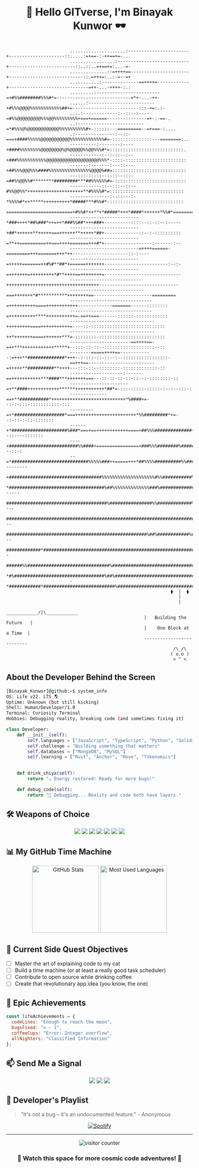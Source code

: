 <h1 align="center">
  👋 Hello GITverse, I'm Binayak Kunwor 🕶️
</h1>

```ascii

                        .....................:-----------------------+---------------------::.....:=+==-:-++==+=-...    
                        .................:---------------------------+-------------------------::..::..=+==+=:...-=-    
                        ..............:-=++++==----------------------+----------------------------::.=+++=:..:-=--=+    
                        ...........:--------------==++++=------------+------------------------------=++-...-++++-:.:    
                        .........:------------------------=+#%%########%%%#*=----------------------------=*+-...-++-    
                        ......:-------------------------+#%%%@@@@%%%%%%%%%%%%##+=-------------------------:::-+=:.:-    
                        ....:-------------:--::--:----=#%%@@@@@@@@@%%%@@%%%%%%%%%+===+======---------------=+-:-==-.    
                        ..:-------------------------=*#%%%@%@@@@@@@@@@@@%%%%%%%%%%#+-::::::---=========--=+===-:....    
                        .:---------------:--::-===+####%%%%%@@@@@@@@@@@%%%%%%%%%%%%%#=-:::::::::::::::---========:..    
                        ----------:--------:----+####%%%%%%%%@@@@@@@@%@%@@@@@%%@@%%%#*=::::::::::::::::::::::::::::.    
                        ------------:--:-::--:--+###%%%%%%%%%%%@@@@@@@@@@@@@@@@@@@@%%%*-::::-:::::::::::::::::::::::    
                        -------:-------:---::---+##%%%@@@%%%####%%%%%%%%%%%%%%%%@@@@%##=::::::::::::::::::::::::::::    
                        ---:::-:::::-::-::--:::-=##%%@@%%#********#########***##%%%%%%#=-:::::::::::::::::::::::::::    
                        ------------::--:::--::--#%%@@%%*+++++++++++++++++++++**#%%%%#*=::::::::::::::::::::::::::::    
                        ---------------:--::---:-*%%%%#*++*****++++++++++*#####***#%%#*-::::::::::::::::::::::::::::    
                        =========================+#%%#*++**+*#####*+++*####*++++++*%%#*=============================    
                        --------------------------*###++++*##%###*++=++*###%%##*+++###+----------::::--::-::--:-----    
                        --------------------------+##*++++++**+++++===++++++**+++++*##+-------------::--:-::::::::::    
                        --------------------------=**++==========++===++++=======+++#*+------------------:-------:--    
                        --------------------------=++++======-=========+++=======+++*++---------------------::-:----    
                        --------------------------=+++++=======++#%#**##*+======+++++++------------------------:--:-    
                        --------------------------=+++++++=+++++++++*#**++++==++++++++=-----------------------------    
                        ---------------------------+++++++++++++++++++++++++++++++++++------------------------------    
                        ----------------------------===+++++++*#***********++++++++==----------------------=========    
                        -------------------------------=++++++++++====++++++++++++-------------=======------::::::::    
                        -------------------------------=++++++++++****+++++++++++=-==++===-------::::::-::::::::::::    
                        --------------------------------+++++++++====+++++++++++=----::-::::::::::::::::::::::::::::    
                        --------------------------------++*+++++++====+++++++***=-::::::::-:::::::::::::::::::::::::    
                        -----------------------==++++==-=++***++++++++++++*****+--:::-::-::--:::::::::::::::::::--::    
                        --------=====++++==------------:=+++**##############*+++--:-:::-::-::--:--:::::::::::::::::-    
                        ==+++==-------------------:-----=+++++**##########**++++---:::-::--::::::::-:::::::::::::-::    
                        --------------------:------==+++++++++++***####***+++++++===---::-::-::-::-::--:-::::::::-::    
                        ----------------------=+**####++++++++++++******+++++++++++*##*=-:::-:::::-:::::-:--:--:::-:    
                        --------------==+**###########*++++++++++++++++++++++++++++*%####+=--:-:-:::-:::::::::::-:::    
                        ---------=+*###################*===+++++++++++++++++++++++*%%#########*+=--:-::-:-::-:::::::    
                        ------+*#####################%###*===+==++++++++++++====+##%%%##############+--::----:::::::    
                        ----+##########################%%####+================+###%%%########%#########+=-:-:---::-:    
                        --=*#############################%%%%%###++=====+++*##%%%%##########%%############+---------    
                        +###################################%%%%%%%%%%%%%%%%%%%%#%%###########%%############*=======    
                        *####################################%##%%%%%%%%%%%%%%###%#############%#############+------    
                        ######################################%################%%#############%#######%#######+=----    
                        #########################################################################%%%%%%%###%###+=---    
                        #####################################################%##%############%#%%%%%#%%%##%%####+---    
                        #############*############################################################%%%%%%%%%%#####+--    
                        ######%%###############################%##################################%%%%%%%%%%%###%#=:    
                        *#%##################################%##%################################%%%%%%%%%%%%%###*-.    
                        -*############*###########################%##############################%%%%%%%%%%%%%##=:..    
                                                              ⧫  |  ⧫
                                                                 |     
                                                                 |
                                                    ____________/|\____________
                                                    |   Building the Future   |
                                                    |    One Block at a Time  |
                                                    --------------------------
                                                               /\_/\  
                                                              ( o.o ) 
                                                               > ^ <
```

## About the Developer Behind the Screen

```bash
[Binayak_Kunwor]@github:~$ system_info
OS: Life v22. LTS 🌎
Uptime: Unknown (but still kicking)
Shell: Human/Developer/1.0
Terminal: Curiosity Terminal
Hobbies: Debugging reality, breaking code (and sometimes fixing it)
```

```python
class Developer:
    def __init__(self):
        self.languages = ["JavaScript", "TypeScript", "Python", "Solidity"]
        self.challenge = "Building something that matters"
        self.databases = ["MongoDB", "MySQL"]
        self.learning = ["Rust", "Anchor", "Move", "Tokenomics"]

        
    def drink_chiya(self):
        return "☕ Energy restored! Ready for more bugs!"

    def debug_code(self):
        return "🐛 Debugging... Reality and code both have layers."
```

## 🛠️ Weapons of Choice
<div align="center">

![](https://img.shields.io/badge/Editor-VS_Code-success?style=flat-square&logo=visual-studio-code)
![](https://img.shields.io/badge/OS-Linux-success?style=flat-square&logo=linux)
![](https://img.shields.io/badge/Code-Python-success?style=flat-square&logo=python)
![](https://img.shields.io/badge/Ethereum-Solidity-success?style=flat-square&logo=ethereum)
![](https://img.shields.io/badge/Web3-Ready-success?style=flat-square&logo=web3.js)
![](https://img.shields.io/badge/Smart_Contracts-Pro-success?style=flat-square&logo=ethereum)
![](https://img.shields.io/badge/DeFi-Enthusiast-success?style=flat-square&logo=ethereum)

</div>

## 📊 My GitHub Time Machine

<div align="center">
  <img height="180em" src="/api/placeholder/400/200" alt="GitHub Stats" />
  <img height="180em" src="/api/placeholder/400/200" alt="Most Used Languages" />
</div>

## 🎯 Current Side Quest Objectives

- [ ] Master the art of explaining code to my cat
- [ ] Build a time machine (or at least a really good task scheduler)
- [ ] Contribute to open source while drinking coffee
- [ ] Create that revolutionary app idea (you know, the one)

## 🌟 Epic Achievements

```javascript
const lifeAchievements = {
  codeLines: "Enough to reach the moon",
  bugsFixed: "∞ - 1",
  coffeeCups: "Error: Integer overflow",
  allNighters: "Classified Information"
};
```

## 📫 Send Me a Signal

<div align="center">

[![](https://img.shields.io/badge/LinkedIn-Connect-blue?style=flat-square&logo=linkedin)](Your-LinkedIn-URL)
[![](https://img.shields.io/badge/Twitter-Follow-blue?style=flat-square&logo=twitter)](Your-Twitter-URL)
[![](https://img.shields.io/badge/Portfolio-Visit-success?style=flat-square&logo=google-chrome)](Your-Portfolio-URL)

</div>

## 🎵 Developer's Playlist

> "It's not a bug – it's an undocumented feature." - Anonymous

<div align="center">

[![Spotify](https://img.shields.io/badge/Spotify-Playing-success?style=flat-square&logo=spotify)](Your-Spotify-URL)

</div>

---

<p align="center">
  <img src="/api/placeholder/500/80" alt="visitor counter" />
</p>

<h3 align="center">🚀 Watch this space for more cosmic code adventures! 🚀</h3>
